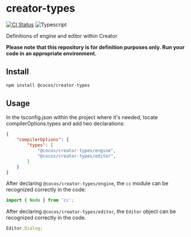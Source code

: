 # creator-types

[![CI Status](https://github.com/cocos/creator-types/actions/workflows/ci.yaml/badge.svg)](https://github.com/cocos/creator-types/actions/workflows/ci.yaml)
![Typescript](https://img.shields.io/badge/Language-Typescript-blue.svg)

Definitions of engine and editor within Creator

**Please note that this repository is for definition purposes only. Run your code in an appropriate environment.**

## Install

```bash
npm install @cocos/creator-types
```

## Usage

In the tsconfig.json within the project where it's needed, locate compilerOptions.types and add two declarations:

```json
{
    "compilerOptions": {
        "types": [
            "@cocos/creator-types/engine",
            "@cocos/creator-types/editor",
        ]
    }
}
```

After declaring `@cocos/creator-types/engine`, the `cc` module can be recognized correctly in the code:

```ts
import { Node } from 'cc';
```

After declaring `@cocos/creator-types/editor`, the `Editor` object can be recognized correctly in the code.

```ts
Editor.Dialog;
```
